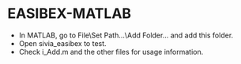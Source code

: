 EASIBEX-MATLAB
==============
- In MATLAB, go to File\Set Path...\Add Folder... and add this folder.
- Open sivia_easibex to test.
- Check i_Add.m and the other files for usage information.
